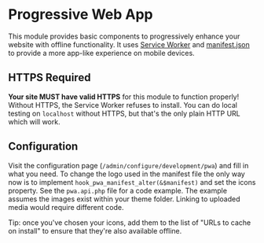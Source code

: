 # Progressive Web App

This module provides basic components to progressively enhance your website with offline functionality. It uses [Service Worker][1] and [manifest.json][2] to provide a more app-like experience on mobile devices.

## HTTPS Required

**Your site MUST have valid HTTPS** for this module to function properly! Without HTTPS, the Service Worker refuses to install. You can do local testing on `localhost` without HTTPS, but that's the only plain HTTP URL which will work.

## Configuration

Visit the configuration page (`/admin/configure/development/pwa`) and fill in what you need. To change the logo used in the manifest file the only way now is to implement `hook_pwa_manifest_alter(&$manifest)` and set the icons property. See the `pwa.api.php` file for a code example. The example assumes the images exist within your theme folder. Linking to uploaded media would require different code.

Tip: once you've chosen your icons, add them to the list of "URLs to cache on install" to ensure that they're also available offline.

[1]: https://developer.mozilla.org/en-US/docs/Web/API/Service_Worker_API
[2]: https://developer.mozilla.org/en-US/Add-ons/WebExtensions/manifest.json
